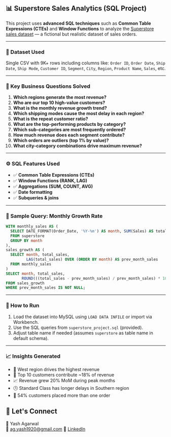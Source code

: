 ## 📊 Superstore Sales Analytics (SQL Project)

This project uses **advanced SQL techniques** such as **Common Table Expressions (CTEs)** and **Window Functions** to analyze the [Superstore sales dataset](https://www.kaggle.com/datasets/rohitsahoo/sales-forecasting) — a fictional but realistic dataset of sales orders.

---

### 📁 Dataset Used

Single CSV with 9K+ rows including columns like:
`Order ID`, `Order Date`, `Ship Date`, `Ship Mode`, `Customer ID`, `Segment`, `City`, `Region`, `Product Name`, `Sales`, etc.

---

### 🧠 Key Business Questions Solved

1. **Which regions generate the most revenue?**
2. **Who are our top 10 high-value customers?**
3. **What is the monthly revenue growth trend?**
4. **Which shipping modes cause the most delay in each region?**
5. **What is the repeat customer ratio?**
6. **What are the top-performing products by category?**
7. **Which sub-categories are most frequently ordered?**
8. **How much revenue does each segment contribute?**
9. **Which orders are outliers (top 1% by value)?**
10. **What city-category combinations drive maximum revenue?**

---

### ⚙️ SQL Features Used

* ✅ **Common Table Expressions (CTEs)**
* ✅ **Window Functions (RANK, LAG)**
* ✅ **Aggregations (SUM, COUNT, AVG)**
* ✅ **Date formatting**
* ✅ **Subqueries & joins**

---

### 🧾 Sample Query: Monthly Growth Rate

```sql
WITH monthly_sales AS (
  SELECT DATE_FORMAT(Order_Date, '%Y-%m') AS month, SUM(Sales) AS total_sales
  FROM superstore
  GROUP BY month
),
sales_growth AS (
  SELECT month, total_sales,
         LAG(total_sales) OVER (ORDER BY month) AS prev_month_sales
  FROM monthly_sales
)
SELECT month, total_sales,
       ROUND(((total_sales - prev_month_sales) / prev_month_sales) * 100, 2) AS growth_percentage
FROM sales_growth
WHERE prev_month_sales IS NOT NULL;
```

---

### 📌 How to Run

1. Load the dataset into MySQL using `LOAD DATA INFILE` or import via Workbench.
2. Use the SQL queries from `superstore_project.sql` (provided).
3. Adjust table name if needed (assumes `superstore` as table name in default schema).

---

### 📈 Insights Generated

* 📍 West region drives the highest revenue
* 👥 Top 10 customers contribute \~18% of revenue
* 📈 Revenue grew 20% MoM during peak months
* 🕒 Standard Class has longer delays in Southern region
* 🔁 54% customers placed more than one order

## 🤝 Let's Connect

👤 Yash Agarwal  
📧 ag.yash1920@gmail.com 
🔗 [LinkedIn](https://www.linkedin.com/in/yash-agarwal-305029256/)
